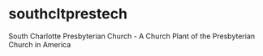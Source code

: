 # southcltprestech
South Charlotte Presbyterian Church - A Church Plant of the Presbyterian Church in America

